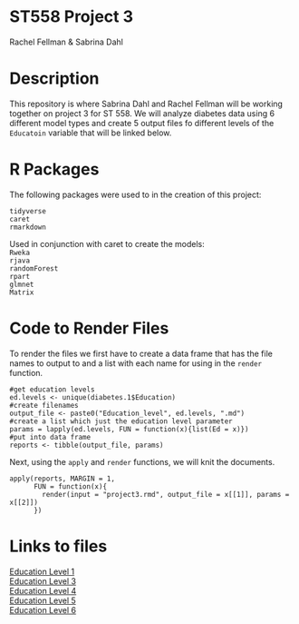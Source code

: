 ST558 Project 3
================
Rachel Fellman & Sabrina Dahl

# Description
This repository is where Sabrina Dahl and Rachel Fellman will be working together on project 3 for ST 558. We will analyze diabetes data using 6 different model types and create 5 output files fo different levels of the `Educatoin` variable that will be linked below.

# R Packages
The following packages were used to in the creation of this project:

`tidyverse`  
`caret`  
`rmarkdown`  

Used in conjunction with caret to create the models:  
`Rweka`  
`rjava`  
`randomForest`  
`rpart`  
`glmnet`  
`Matrix`


# Code to Render Files

To render the files we first have to create a data frame that has the file names to output to and a list with each name for using in the `render` function. 
```{r, eval =FALSE}
#get education levels
ed.levels <- unique(diabetes.1$Education)
#create filenames
output_file <- paste0("Education_level", ed.levels, ".md")
#create a list which just the education level parameter
params = lapply(ed.levels, FUN = function(x){list(Ed = x)})
#put into data frame
reports <- tibble(output_file, params)
```

Next, using the `apply` and `render` functions, we will knit the documents.
```{r}
apply(reports, MARGIN = 1, 
      FUN = function(x){
        render(input = "project3.rmd", output_file = x[[1]], params = x[[2]]) 
      })
```


# Links to files

[Education Level 1](Education_level1.html)  
[Education Level 3](Education_level3.html)  
[Education Level 4](Education_level4.html)  
[Education Level 5](Education_level5.html)  
[Education Level 6](Education_level6.html)

